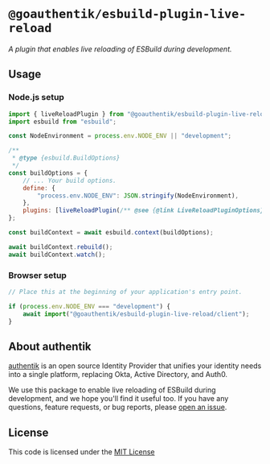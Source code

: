 # `@goauthentik/esbuild-plugin-live-reload`

_A plugin that enables live reloading of ESBuild during development._

## Usage

### Node.js setup

```js
import { liveReloadPlugin } from "@goauthentik/esbuild-plugin-live-reload";
import esbuild from "esbuild";

const NodeEnvironment = process.env.NODE_ENV || "development";

/**
 * @type {esbuild.BuildOptions}
 */
const buildOptions = {
    // ... Your build options.
    define: {
        "process.env.NODE_ENV": JSON.stringify(NodeEnvironment),
    },
    plugins: [liveReloadPlugin(/** @see {@link LiveReloadPluginOptions} */)],
};

const buildContext = await esbuild.context(buildOptions);

await buildContext.rebuild();
await buildContext.watch();
```

### Browser setup

```js
// Place this at the beginning of your application's entry point.

if (process.env.NODE_ENV === "development") {
    await import("@goauthentik/esbuild-plugin-live-reload/client");
}
```

## About authentik

[authentik](https://goauthentik.io) is an open source Identity Provider that unifies your identity needs into a single platform, replacing Okta, Active Directory, and Auth0.

We use this package to enable live reloading of ESBuild during development, and we hope you'll find it useful too. If you have any questions, feature requests, or bug reports, please [open an issue](https://github.com/goauthentik/authentik/issues/new/choose).

## License

This code is licensed under the [MIT License](https://www.tldrlegal.com/license/mit-license)
